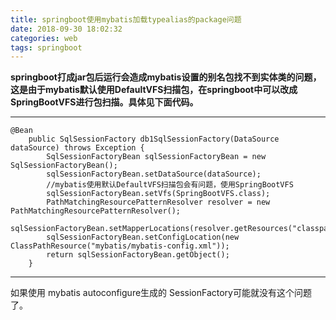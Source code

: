 ```yaml
---
title: springboot使用mybatis加载typealias的package问题
date: 2018-09-30 18:02:32
categories: web
tags: springboot
---
```

 **springboot打成jar包后运行会造成mybatis设置的别名包找不到实体类的问题，这是由于mybatis默认使用DefaultVFS扫描包，在springboot中可以改成SpringBootVFS进行包扫描。具体见下面代码。**
 
 ---
<!--more-->
```
@Bean
    public SqlSessionFactory db1SqlSessionFactory(DataSource dataSource) throws Exception {
        SqlSessionFactoryBean sqlSessionFactoryBean = new SqlSessionFactoryBean();
        sqlSessionFactoryBean.setDataSource(dataSource);
        //mybatis使用默认DefaultVFS扫描包会有问题，使用SpringBootVFS
        sqlSessionFactoryBean.setVfs(SpringBootVFS.class); 
        PathMatchingResourcePatternResolver resolver = new PathMatchingResourcePatternResolver();
        sqlSessionFactoryBean.setMapperLocations(resolver.getResources("classpath*:/mybatis/mapper/**.xml"));
        sqlSessionFactoryBean.setConfigLocation(new ClassPathResource("mybatis/mybatis-config.xml"));
        return sqlSessionFactoryBean.getObject();
    }
```

---

如果使用 mybatis autoconfigure生成的 SessionFactory可能就没有这个问题了。

